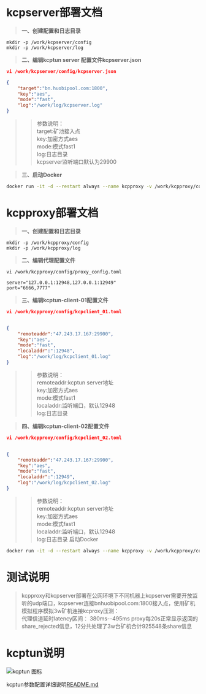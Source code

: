# kcpserver部署文档
> **一、创建配置和日志目录**
```
mkdir -p /work/kcpserver/config
mkdir -p /work/kcpserver/log
```
>**二、编辑kcptun server 配置文件kcpserver.json**
```json
vi /work/kcpserver/config/kcpserver.json

{
    "target":"bn.huobipool.com:1800",
    "key":"aes", 
    "mode":"fast", 
    "log":"/work/log/kcpserver.log" 
}
```  


>> 参数说明：    
target:矿池接入点  
key:加密方式aes  
mode:模式fast1  
log:日志目录  
kcpserver监听端口默认为29900


> **三、启动Docker**
```bash
docker run -it -d --restart always --name kcpproxy -v /work/kcpproxy/config:/work/config -v /work/kcpproxy/log:/work/log --network=host registry.cn-hongkong.aliyuncs.com/huobipool-public/kcpserver:1.0
```


# kcpproxy部署文档
> **一、创建配置和日志目录**
```
mkdir -p /work/kcpproxy/config
mkdir -p /work/kcpproxy/log
```
> **二、编辑代理配置文件**
```
vi /work/kcpproxy/config/proxy_config.toml

server="127.0.0.1:12948,127.0.0.1:12949"
port="6666,7777"
```
>**三、编辑kcptun-client-01配置文件**
```json
vi /work/kcpproxy/config/kcpclient_01.toml


{
    "remoteaddr":"47.243.17.167:29900",
    "key":"aes",
    "mode":"fast",
    "localaddr":":12948",
    "log":"/work/log/kcpclient_01.log"
}
```  
>> 参数说明：  
remoteaddr:kcptun server地址  
key:加密方式aes  
mode:模式fast1  
localaddr:监听端口，默认12948  
log:日志目录  

  
> **四、编辑kcptun-client-02配置文件**
```json
vi /work/kcpproxy/config/kcpclient_02.toml


{
    "remoteaddr":"47.243.17.167:29900",
    "key":"aes",
    "mode":"fast",
    "localaddr":":12949",
    "log":"/work/log/kcpclient_02.log"
}
```
>> 参数说明：  
remoteaddr:kcptun server地址  
key:加密方式aes  
mode:模式fast1  
localaddr:监听端口，默认12948  
log:日志目录
> 启动Docker
```bash
docker run -it -d --restart always --name kcpproxy -v /work/kcpproxy/config:/work/config -v /work/kcpproxy/log:/work/log --network=host registry.cn-hongkong.aliyuncs.com/huobipool-public/kcpproxy:1.0
```
# 测试说明
> kcpproxy和kcpserver部署在公网环境下不同机器上kcpserver需要开放监听的udp端口，kcpserver连接bnhuobipool.com:1800接入点，使用矿机模拟程序模拟3w矿机连接kcproxy压测：  
代理信道延时latency区间：
380ms--495ms
proxy每20s正常显示返回的share_rejected信息，12分共处理了3w台矿机合计925548条share信息
# kcptun说明
![kcptun 图标](https://github.com/6612172/kcptun/raw/master/kcptun.png)  

kcptun参数配置详细说明[README.md](https://github.com/6612172/kcptun)
